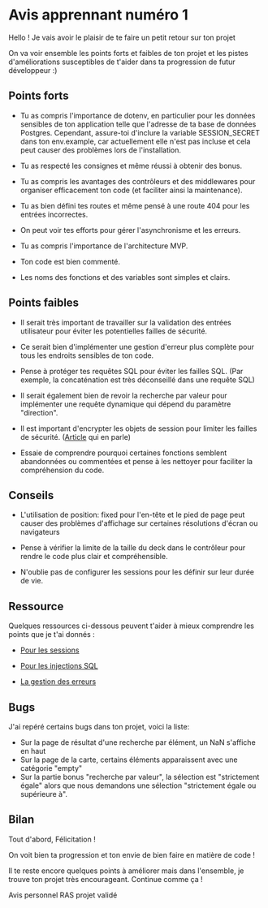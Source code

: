 # Avis apprennant numéro 1 

Hello ! Je vais avoir le plaisir de te faire un petit retour sur ton projet

On va voir ensemble les points forts et faibles de ton projet et les pistes d'améliorations susceptibles de t'aider dans ta progression de futur développeur :)

## Points forts 

- Tu as compris l'importance de dotenv, en particulier pour les données sensibles de ton application telle que l'adresse de ta base de données Postgres. Cependant, assure-toi d'inclure la variable SESSION_SECRET dans ton env.example, car actuellement elle n'est pas incluse et cela peut causer des problèmes lors de l'installation.
 
- Tu as respecté les consignes et même réussi à obtenir des bonus.

- Tu as compris les avantages des contrôleurs et des middlewares pour organiser efficacement ton code (et faciliter ainsi la maintenance).

- Tu as bien défini tes routes et même pensé à une route 404 pour les entrées incorrectes.

- On peut voir tes efforts pour gérer l'asynchronisme et les erreurs.

- Tu as compris l'importance de l'architecture MVP.

- Ton code est bien commenté.

- Les noms des fonctions et des variables sont simples et clairs.


## Points faibles 

- Il serait très important de travailler sur la validation des entrées utilisateur pour éviter les potentielles failles de sécurité. 

- Ce serait bien d'implémenter une gestion d'erreur plus complète pour tous les endroits sensibles de ton code.

- Pense à protéger tes requêtes SQL pour éviter les failles SQL. (Par exemple, la concaténation est très déconseillé dans une requête SQL)

- Il serait également bien de revoir la recherche par valeur pour implémenter une requête dynamique qui dépend du paramètre "direction".

- Il est important d'encrypter les objets de session pour limiter les failles de sécurité. ([Article](https://blog.jscrambler.com/best-practices-for-secure-session-management-in-node) qui en parle)

- Essaie de comprendre pourquoi certaines fonctions semblent abandonnées ou commentées et pense à les nettoyer pour faciliter la compréhension du code.

## Conseils 

- L'utilisation de position: fixed pour l'en-tête et le pied de page peut causer des problèmes d'affichage sur certaines résolutions d'écran ou navigateurs 

- Pense à vérifier la limite de la taille du deck dans le contrôleur pour rendre le code plus clair et compréhensible.

- N'oublie pas de configurer les sessions pour les définir sur leur durée de vie.

## Ressource 

Quelques ressources ci-dessous peuvent t'aider à mieux comprendre les points que je t'ai donnés :

- [Pour les sessions](https://www.section.io/engineering-education/session-management-in-nodejs-using-expressjs-and-express-session/)

- [Pour les injections SQL](https://www.stackhawk.com/blog/node-js-sql-injection-guide-examples-and-prevention/)

- [La gestion des erreurs](https://developer.mozilla.org/fr/docs/Web/JavaScript/Guide/Control_flow_and_error_handling)


## Bugs 

J'ai repéré certains bugs dans ton projet, voici la liste:

- Sur la page de résultat d'une recherche par élément, un NaN s'affiche en haut
- Sur la page de la carte, certains éléments apparaissent avec une catégorie "empty"
- Sur la partie bonus "recherche par valeur", la sélection est "strictement égale" alors que nous demandons une sélection "strictement égale ou supérieure à".

## Bilan 

Tout d'abord, Félicitation ! 

On voit bien ta progression et ton envie de bien faire en matière de code ! 

Il te reste encore quelques points à améliorer mais dans l'ensemble, je trouve ton projet très encourageant. Continue comme ça !

Avis personnel RAS projet validé 